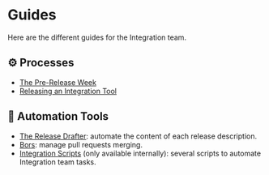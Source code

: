 # Guides

Here are the different guides for the Integration team.

## ⚙️ Processes

- [The Pre-Release Week](./pre-release-week.md)
- [Releasing an Integration Tool](./integration-tool-release.md)

## 🔧 Automation Tools

- [The Release Drafter](./release-drafter.md): automate the content of each release description.
- [Bors](./bors.md): manage pull requests merging.
- [Integration Scripts](https://github.com/meilisearch/integration-scripts/) (only available internally): several scripts to automate Integration team tasks.
